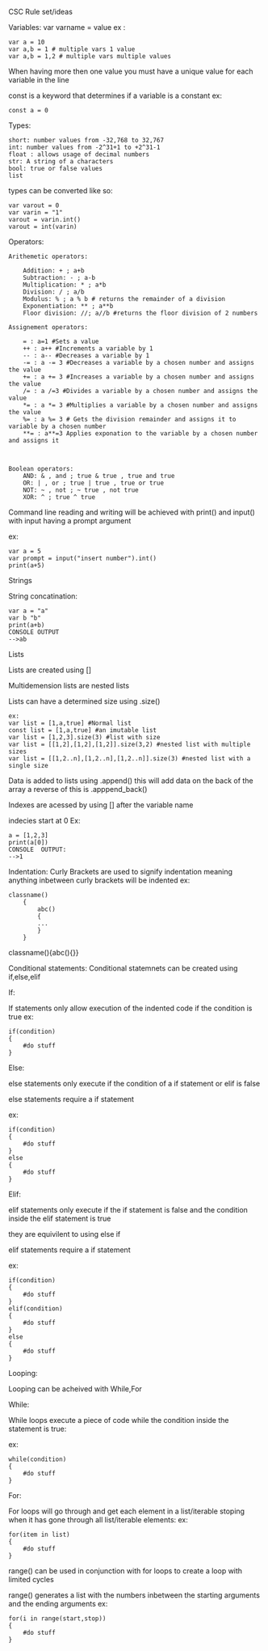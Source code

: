 CSC Rule set/ideas

Variables:
var varname = value
ex :

	var a = 10 
	var a,b = 1 # multiple vars 1 value
	var a,b = 1,2 # multiple vars multiple values

When having more then one value you must have a unique value for each variable in the line

const is a keyword that determines if a variable is a constant
ex:

	const a = 0


Types:

    short: number values from -32,768 to 32,767
    int: number values from -2^31+1 to +2^31-1
    float : allows usage of decimal numbers
    str: A string of a characters
    bool: true or false values
    list

types can be converted like so:

	var varout = 0
	var varin = "1"
	varout = varin.int()
	varout = int(varin)


Operators:

	Arithemetic operators:

		Addition: + ; a+b
		Subtraction: - ; a-b
		Multiplication: * ; a*b
		Division: / ; a/b
		Modulus: % ; a % b # returns the remainder of a division
		Exponentiation: ** ; a**b
		Floor division: //; a//b #returns the floor division of 2 numbers

	Assignement operators:

		= : a=1 #Sets a value
		++ : a++ #Increments a variable by 1
		-- : a-- #Decreases a variable by 1
		-= : a -= 3 #Decreases a variable by a chosen number and assigns the value
		+= : a += 3 #Increases a variable by a chosen number and assigns the value
		/= : a /=3 #Divides a variable by a chosen number and assigns the value
		*= : a *= 3 #Multiplies a variable by a chosen number and assigns the value
		%= : a %= 3 # Gets the division remainder and assigns it to variable by a chosen number
		**= : a**=3 Applies exponation to the variable by a chosen number and assigns it



	Boolean operators:
		AND: & , and ; true & true , true and true
		OR: | , or ; true | true , true or true
		NOT: ~ , not ; ~ true , not true
		XOR: ^ ; true ^ true

Command line reading and writing will be achieved with print() and input() with input having a prompt argument

ex:

	var a = 5
	var prompt = input("insert number").int()
	print(a+5)


Strings

String concatination:

	var a = "a"
	var b "b"
	print(a+b)
	CONSOLE OUTPUT
	-->ab

Lists


Lists are created using []

Multidemension lists are nested lists

Lists can have a determined size using .size()

	ex:
	var list = [1,a,true] #Normal list
	const list = [1,a,true] #an imutable list
	var list = [1,2,3].size(3) #list with size
	var list = [[1,2],[1,2],[1,2]].size(3,2) #nested list with multiple sizes
	var list = [[1,2..n],[1,2..n],[1,2..n]].size(3) #nested list with a single size

Data is added to lists using .append() this will add data on the back of the array a reverse of this is .apppend_back()

Indexes are acessed by using [] after the variable name

indecies start at 0
Ex:

	a = [1,2,3]
	print(a[0])
	CONSOLE  OUTPUT:
	-->1


Indentation:
Curly Brackets are used to signify indentation meaning anything inbetween curly brackets will be indented
ex:

	classname()
    	{
        	abc()
        	{
        	...
        	}
    	}
classname(){abc(){}}

Conditional statements:
Conditional statemnets can be created using if,else,elif


If:

If statements only allow execution of the indented code if the condition is true
ex:

	if(condition)
	{
    	#do stuff
	}


Else:

else statements only execute if the condition of a if statement or elif is false

else statements require a if statement

ex:

	if(condition)
	{
    	#do stuff
	}
	else
	{
    	#do stuff
	}


Elif:

elif statements only execute if the if statement is false and the condition inside the elif statement is true

they are equivilent to using else if

elif statements require a if statement

ex:

	if(condition)
	{
    	#do stuff
	}
	elif(condition)
	{
    	#do stuff
	}
	else
	{
    	#do stuff
	}

Looping:

Looping can be acheived with While,For

While:

While loops execute a piece of code while the condition inside the statement is true:

ex:

	while(condition)
	{
    	#do stuff
	}


For:

For loops will go through and get each element in a list/iterable stoping when it has gone through all list/iterable elements:
ex:

	for(item in list)
	{
    	#do stuff
	}

range() can be used in conjunction with for loops to create a loop with limited cycles

range() generates a list with the numbers inbetween the starting arguments and the ending arguments
ex:

	for(i in range(start,stop))
	{
    	#do stuff
	}	
